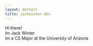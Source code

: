 ```yaml
---
layout: default
title: jackwinter.dev
---
```

Hi there!<br>
Im Jack Winter<br>
Im a CS Major at the University of Arizona<br>